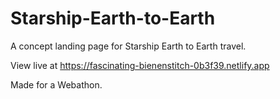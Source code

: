 # Starship-Earth-to-Earth

A concept landing page for Starship Earth to Earth travel.

View live at https://fascinating-bienenstitch-0b3f39.netlify.app

Made for a Webathon.
